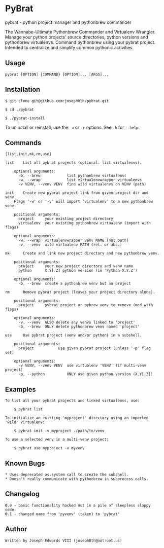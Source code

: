 PyBrat
======

pybrat - python project manager and pythonbrew commander

The Wannabe-Ultimate Pythonbrew Commander and Virtualenv Wrangler.
Manage your python projects' source directories, python versions and
pythonbrew virtualenvs. Command pythonbrew using your pybrat project.
Intended to centralize and simplify common pythonic activities.

Usage
-----

    pybrat [OPTION] {COMMAND} [OPTION]... [ARGS]...

Installation
------------

    $ git clone git@github.com:joseph8th/pybrat.git

    $ cd ./pybrat

    $ ./pybrat-install

To uninstall or reinstall, use the `-u` or `-r` options. See `-h` for `--help`.

Commands
--------

    {list,init,mk,rm,use}

    list    List all pybrat projects (optional: list virtualenvs).

        optional arguments:
          -b, --brew            list pythonbrew virtualenvs
          -w, --wrap            list virtualenvwrapper virtualenvs
          -v VENV, --venv VENV  find wild virtualenvs on VENV (path)

    init    Create new pybrat project link from given project dir and venv. 
        Flags '-w' or '-v' will import 'virtualenv' to a new pythonbrew venv.

        positional arguments:
          project     your existing project directory
          virtualenv  your existing pythonbrew virtualenv (import with flags)

        optional arguments:
          -w, --wrap  virtualenvwrapper venv NAME (not path)
          -v, --venv  wild virtualenv PATH (rel. or abs.)

    mk      Create and link new project directory and new pythonbrew venv.

        positional arguments:
          project     your new project directory and venv name
          python      X.Y[.Z] python version (in 'Python-X.Y.Z')

        optional arguments:
          -b, --brew  create a pythonbrew venv but no project

    rm      Remove pybrat project (leaves your project directory alone).

        positional arguments:
          project     pybrat project or pybrew venv to remove (mod with flags)

        optional arguments:
          -v, --venv  ALSO delete any venvs linked to 'project'
          -b, --brew  ONLY delete pythonbrew venv named 'project'

    use     Use pybrat project (venv and/or python) in a subshell.

        positional arguments:
          project           use given pybrat project (unless '-p' flag set)

        optional arguments:
          -v VENV, --venv VENV  use virtualenv 'VENV' (if multi-venv project)
          -p, --python          ONLY use given python version (X.Y[.Z])

Examples
--------

    To list all your pybrat projects and linked virtualenvs, use:

        $ pybrat list

    To initialize an existing 'myproject' directory using an imported 'wild' virtualenv:

        $ pybrat init -v myproject ./path/to/venv

    To use a selected venv in a multi-venv project:

        $ pybrat use myproject -v myvenv

Known Bugs
----------

    * Uses deprecated os.system call to create the subshell.
    * Doesn't really communicate with pythonbrew in subprocess calls.

Changelog
---------

    0.0 - basic functionality hacked out in a pile of sleepless sloppy code
    0.1 - changed name from 'pyvenv' (taken) to 'pybrat'

Author
------

    Written by Joseph Edwards VIII (joseph8th@notroot.us)